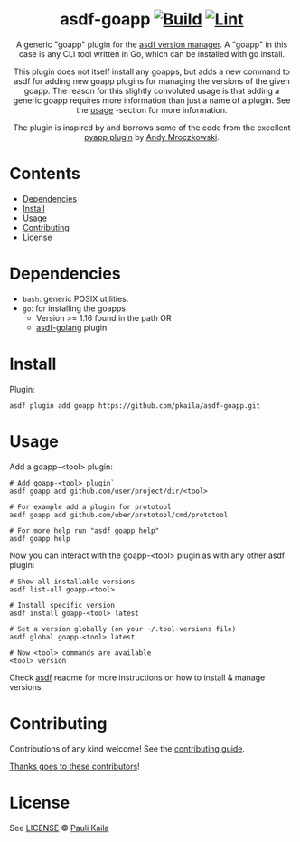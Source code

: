 <div align="center">

# asdf-goapp [![Build](https://github.com/pkaila/asdf-goapp/actions/workflows/build.yml/badge.svg)](https://github.com/pkaila/asdf-goapp/actions/workflows/build.yml) [![Lint](https://github.com/pkaila/asdf-goapp/actions/workflows/lint.yml/badge.svg)](https://github.com/pkaila/asdf-goapp/actions/workflows/lint.yml)

A generic "goapp" plugin for the [asdf version manager](https://asdf-vm.com). A "goapp" in this case is any CLI tool written in Go, which can be installed with go install.

This plugin does not itself install any goapps, but adds a new command to asdf for adding new goapp plugins
for managing the versions of the given goapp. The reason for this slightly convoluted usage is that
adding a generic goapp requires more information than just a name of a plugin. See the [usage](#usage) -section
for more information.

The plugin is inspired by and borrows some of the code from the excellent
[pyapp plugin](https://github.com/amrox/asdf-pyapp) by [Andy Mroczkowski](https://github.com/amrox/).

</div>

# Contents

- [Dependencies](#dependencies)
- [Install](#install)
- [Usage](#usage)
- [Contributing](#contributing)
- [License](#license)

# Dependencies

- `bash`: generic POSIX utilities.
- `go`: for installing the goapps
  - Version >= 1.16 found in the path OR
  - [asdf-golang](https://github.com/kennyp/asdf-golang) plugin

# Install

Plugin:

```shell
asdf plugin add goapp https://github.com/pkaila/asdf-goapp.git
```
# Usage

Add a goapp-\<tool\> plugin:

```shell
# Add goapp-<tool> plugin`
asdf goapp add github.com/user/project/dir/<tool>

# For example add a plugin for prototool
asdf goapp add github.com/uber/prototool/cmd/prototool

# For more help run "asdf goapp help"
asdf goapp help
```

Now you can interact with the goapp-\<tool\> plugin as with any other asdf plugin:

```shell
# Show all installable versions
asdf list-all goapp-<tool>

# Install specific version
asdf install goapp-<tool> latest

# Set a version globally (on your ~/.tool-versions file)
asdf global goapp-<tool> latest

# Now <tool> commands are available
<tool> version
```

Check [asdf](https://github.com/asdf-vm/asdf) readme for more instructions on how to
install & manage versions.

# Contributing

Contributions of any kind welcome! See the [contributing guide](contributing.md).

[Thanks goes to these contributors](https://github.com/pkaila/asdf-goapp/graphs/contributors)!

# License

See [LICENSE](LICENSE) © [Pauli Kaila](https://github.com/pkaila/)

